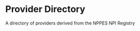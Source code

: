 Provider Directory
==================

A directory of providers derived from the NPPES NPI Registry
